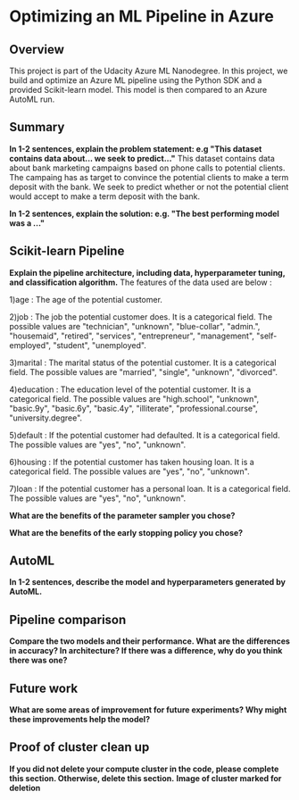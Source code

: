 # Optimizing an ML Pipeline in Azure

## Overview
This project is part of the Udacity Azure ML Nanodegree.
In this project, we build and optimize an Azure ML pipeline using the Python SDK and a provided Scikit-learn model.
This model is then compared to an Azure AutoML run.

## Summary
**In 1-2 sentences, explain the problem statement: e.g "This dataset contains data about... we seek to predict..."**
This dataset contains data about bank marketing campaigns based on phone calls to potential clients. The campaing has as target to
convince the potential clients to make a term deposit with the bank. We seek to predict whether or not the potential client would 
accept to make a term deposit with the bank.


**In 1-2 sentences, explain the solution: e.g. "The best performing model was a ..."**

## Scikit-learn Pipeline
**Explain the pipeline architecture, including data, hyperparameter tuning, and classification algorithm.**
The features of the data used are below : 

1)age : The age of the potential customer.

2)job : The job the potential customer does. It is a categorical field. The possible values are "technician", "unknown", "blue-collar", "admin.", "housemaid", "retired", "services", "entrepreneur", "management", "self-employed", "student", "unemployed".

3)marital : The marital status of the potential customer. It is a categorical field. The possible values are "married", "single", "unknown", "divorced".

4)education : The education level of the potential customer. It is a categorical field. The possible values are "high.school", "unknown", "basic.9y", "basic.6y", "basic.4y", "illiterate", "professional.course", "university.degree".

5)default : If the potential customer had defaulted. It is a categorical field. The possible values are "yes", "no", "unknown".

6)housing : If the potential customer has taken housing loan. It is a categorical field. The possible values are "yes", "no", "unknown".

7)loan : If the potential customer has a personal loan. It is a categorical field. The possible values are "yes", "no", "unknown".




**What are the benefits of the parameter sampler you chose?**

**What are the benefits of the early stopping policy you chose?**

## AutoML
**In 1-2 sentences, describe the model and hyperparameters generated by AutoML.**

## Pipeline comparison
**Compare the two models and their performance. What are the differences in accuracy? In architecture? If there was a difference, why do you think there was one?**

## Future work
**What are some areas of improvement for future experiments? Why might these improvements help the model?**

## Proof of cluster clean up
**If you did not delete your compute cluster in the code, please complete this section. Otherwise, delete this section.**
**Image of cluster marked for deletion**
